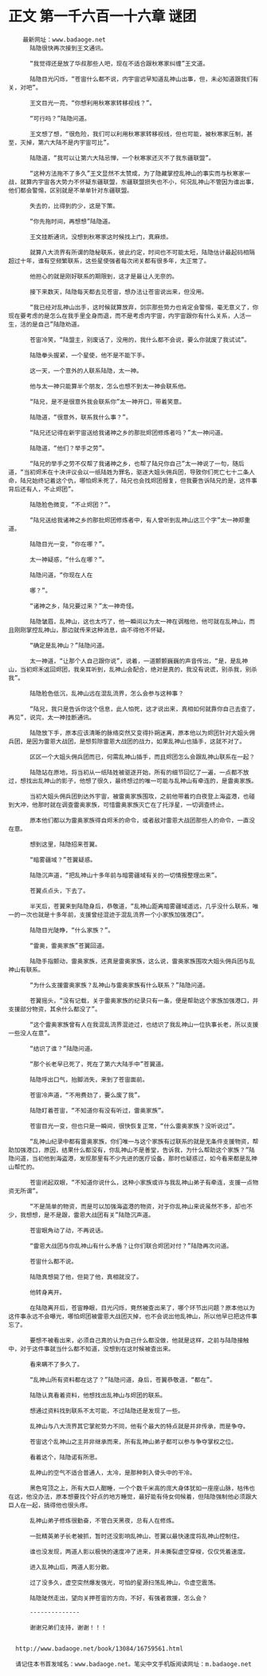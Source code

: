 # 正文 第一千六百一十六章 谜团
        最新网址：www.badaoge.net
          陆隐很快再次接到王文通讯。
      
          “我觉得还是放了华叔那些人吧，现在不适合跟秋寒家纠缠”王文道。
      
          陆隐目光闪烁，“苍宙什么都不说，内宇宙迟早知道乱神山出事，但，未必知道跟我们有关，对吧”。
      
          王文目光一亮，“你想利用秋寒家转移视线？”。
      
          “可行吗？”陆隐问道。
      
          王文想了想，“很危险，我们可以利用秋寒家转移视线，但也可能，被秋寒家压制，甚至，灭掉，第六大陆不是内宇宙可比”。
      
          陆隐道，“我可以让第六大陆忌惮，一个秋寒家还灭不了我东疆联盟”。
      
          “这种方法拖不了多久”王文显然不太赞成，为了隐藏掌控乱神山的事实而与秋寒家一战，就算内宇宙各大势力不怀疑东疆联盟，东疆联盟损失也不小，何况乱神山不管因为谁出事，他们都会警惕，区别就是不单单针对东疆联盟。
      
          失去的，比得到的少，这是下策。
      
          “你先拖时间，再想想”陆隐道。
      
          王文挂断通讯，没想到秋寒家这时候找上门，真麻烦。
      
          就算八大流界有所谓的隐秘联系，彼此约定，时间也不可能太短，陆隐估计最起码相隔超过十年，谁有空频繁联系，这些星使强者每次闭关都有很多年，太正常了。
      
          他担心的就是刚好联系的期限到，这才是最让人无奈的。
      
          接下来数天，陆隐每天都去见苍宙，想办法让苍宙说出来，但没用。
      
          “我已经对乱神山出手，这时候就算放弃，剑宗那些势力也肯定会警惕，毫无意义了，你现在要考虑的是怎么在我手里全身而退，而不是考虑内宇宙，内宇宙跟你有什么关系，人活一生，活的是自己”陆隐劝道。
      
          苍宙冷笑，“陆盟主，别废话了，没用的，我什么都不会说，要么你就废了我试试”。
      
          陆隐拳头握紧，一个星使，他不是不能下手。
      
          这一天，一个意外的人联系陆隐，太一神。
      
          他与太一神只能算半个朋友，怎么也想不到太一神会联系他。
      
          “陆兄，是不是很意外我会联系你”太一神开口，带着笑意。
      
          陆隐道，“很意外，联系我什么事？”。
      
          “陆兄还记得在新宇宙送给我诸神之乡的那批烬团修炼者吗？”太一神问道。
      
          陆隐道，“他们？举手之劳”。
      
          “陆兄的举手之劳不仅帮了我诸神之乡，也帮了陆兄你自己”太一神说了一句，随后道，“当初烬禾在十决评议会以一纸陆姓为罪名，驱逐大姐头佣兵团，导致你们死亡七十二条人命，陆兄始终记着这个仇，哪怕烬禾死了，陆兄也会找烬团报复，但我要告诉陆兄的是，这件事背后还有人，不止烬团”。
      
          陆隐脸色微变，“不止烬团？”。
      
          “陆兄送给我诸神之乡的那批烬团修炼者中，有人曾听到乱神山这三个字”太一神郑重道。
      
          陆隐目光一变，“你在哪？”。
      
          太一神疑惑，“什么在哪？”。
      
          陆隐问道，“你现在人在
      
          哪？”。
      
          “诸神之乡，陆兄要过来？”太一神奇怪。
      
          陆隐皱眉，乱神山，这也太巧了，他一瞬间以为太一神在调楷他，他可就在乱神山，而且刚刚掌控乱神山，那边就传来这种消息，由不得他不怀疑。
      
          “确定是乱神山？”陆隐问道。
      
          太一神道，“让那个人自己跟你说”，说着，一道颤颤巍巍的声音传出，“是，是乱神山，当初烬禾返回烬团，我亲耳听到，乱神山会配合，绝对是真的，我没有说谎，别杀我，别杀我”。
      
          陆隐脸色低沉，乱神山远在混乱流界，怎么会参与这种事？
      
          “陆兄，我只是告诉你这个信息，此人怕死，这才说出来，真相如何就靠你自己去查了，再见”，说完，太一神挂断通讯。
      
          陆隐放下手，原本应该清晰的脉络突然又变得扑朔迷离，原本他以为烬团针对大姐头佣兵团，是因为雷恩大战团，是想剪除雷恩大战团的战力，如果乱神山也插手，这就不对了。
      
          区区一个大姐头佣兵团而已，何需乱神山插手，而且烬团怎么会跟乱神山联系在一起？
      
          陆隐站在原地，将当初从一纸陆姓被驱逐开始，所有的细节回忆了一遍，一点都不放过，想找出乱神山的影子，他想了很久，最终想过的唯一可能与乱神山有牵连的，是雷奥家族。
      
          当初大姐头佣兵团到达外宇宙，被雷奥家族围攻，之前他带着灼白夜登上海盗港，也碰到大冲，他那时就在调查雷奥家族，可惜雷奥家族灭亡在了托浮星，一切调查终止。
      
          原本他们都以为雷奥家族得自烬禾的命令，或者敌对雷恩大战团那些人的命令，一直没在意。
      
          想到这里，陆隐招来苍翼。
      
          “暗雾疆域？”苍翼疑惑。
      
          陆隐沉声道，“把乱神山十多年前与暗雾疆域有关的一切情报整理出来”。
      
          苍翼点点头，下去了。
      
          半天后，苍翼来到陆隐身后，恭敬道，“乱神山距离暗雾疆域遥远，几乎没什么联系，唯一的一次也就是十多年前，支援曾经混迹于混乱流界一个小家族加强港口”。
      
          陆隐目光陡睁，“什么家族？”。
      
          “雷奥，雷奥家族”苍翼回道。
      
          陆隐手指颤动，雷奥家族，还真是雷奥家族，这么说，雷奥家族围攻大姐头佣兵团与乱神山有联系。
      
          “为什么支援雷奥家族？乱神山与雷奥家族有什么联系？”陆隐问道。
      
          苍翼摇头，“没有记载，关于雷奥家族的纪录只有一条，便是帮助这个家族加强港口，并支援部分物资，其余什么都没了”。
      
          “这个雷奥家族曾有人在我混乱流界混迹过，也结识了我乱神山一位执事长老，所以支援一些没人在意”。
      
          “结识了谁？”陆隐问道。
      
          “那个长老早已死了，死在了第六大陆手中”苍翼道。
      
          陆隐呼出口气，抬脚消失，来到了苍宙面前。
      
          苍宙冷声道，“不用费劲了，要么废了我”。
      
          陆隐盯着苍宙，“不知道你有没有听过，雷奥家族”。
      
          苍宙目光一变，但也只是一瞬间，很快恢复正常，“什么雷奥家族？没听说过”。
      
          “乱神山纪录中都有雷奥家族，你们唯一与这个家族有过联系的就是无条件支援物资，帮助加强港口，原因，结果什么都没有，你乱神山不是善堂，告诉我，为什么帮助这个家族？”陆隐问道，当初他到海盗港，发现那里有不少先进的医疗设备，那时也疑惑过，如今看来都是乱神山帮忙的。
      
          苍宙闭起双眼，“不知道你说什么，这种小家族或许与我乱神山弟子有牵连，支援一点物资无所谓”。
      
          “不是简单的物资，而是可以加强海盗港的物资，对于你乱神山来说虽然不多，却也不少，我想想，是不是跟，雷恩大战团有关”陆隐沉声道。
      
          苍宙眼角动了动，不再说话。
      
          “雷恩大战团与你乱神山有什么矛盾？让你们联合烬团对付？”陆隐再次问道。
      
          苍宙什么都不说。
      
          陆隐真想毙了他，但毙了他，真相就没了。
      
          他转身离开。
      
          在陆隐离开后，苍宙睁眼，目光闪烁，竟然被查出来了，哪个环节出问题？原本他以为这件事永远不会曝光，哪怕烬团被雷恩大战团灭掉，也不会说出他乱神山，所以他早已把这件事忘了。
      
          要想不被看出来，必须自己真的认为自己什么都没做，他就是这样，之前与陆隐接触中，对于这件事就当什么都不知道，没想到在这时候被查出来。
      
          看来瞒不了多久了。
      
          “乱神山所有资料都在这了？”陆隐问道，身后，苍翼恭敬道，“都在”。
      
          陆隐认真看着资料，他想找出乱神山与烬团的联系。
      
          想通过资料找到联系不太可能，不过陆隐还是发现了一些。
      
          乱神山与八大流界其它掌舵势力不同，他有个最大的特点就是并非传承，而是争夺。
      
          苍宙这个乱神山之主并非继承而来，所有乱神山弟子都可以参与争夺掌权之位。
      
          看着这个，陆隐诺有所思。
      
          乱神山的空气不适合普通人，太冷，是那种刺入骨头中的干冷。
      
          黑色穹顶之上，所有大巨人酣睡，一个个数千米高的庞大身体犹如一座座山脉，枯伟也在这，他没办法，原本想要找个好点的地方睡觉，最好能有侍女伺候着，但陆隐强制他必须跟大巨人在一起，搞得他也很头疼。
      
          乱神山弟子修炼很勤奋，不管白天黑夜，总有人在修炼。
      
          一批精英弟子长老被抓，暂时还没影响乱神山，苍翼以最快速度将乱神山控制住。
      
          谁也没发现，两道人影以极快的速度冲了进来，并未撕裂虚空穿梭，仅仅凭着速度。
      
          进入乱神山后，两道人影分散。
      
          过了没多久，虚空突然爆发强光，可怕的星源扫荡乱神山，令虚空震荡。
      
          陆隐陡然走出，望向关押苍宙的方向，不好，有强者救援，怎么会？
      
          --------------
      
          谢谢兄弟们支持，谢谢！！！
      
      
      http://www.badaoge.net/book/13084/16759561.html
      
      请记住本书首发域名：www.badaoge.net。笔尖中文手机版阅读网址：m.badaoge.net